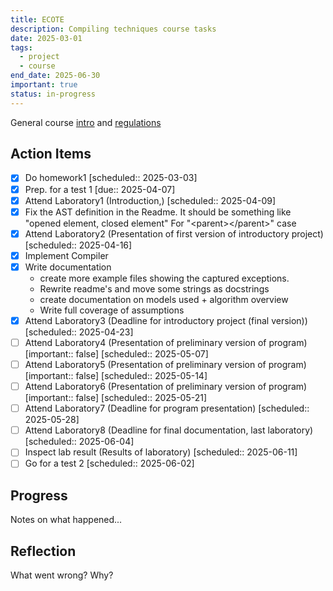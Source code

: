 ```yaml
---
title: ECOTE
description: Compiling techniques course tasks
date: 2025-03-01
tags:
  - project
  - course
end_date: 2025-06-30
important: true
status: in-progress
---
```


General course [intro](https://studia.elka.pw.edu.pl/f-raw/25L/103A-CSCSN-ISA-ECOTE/priv//ECOTE.pdf) and [regulations](https://studia.elka.pw.edu.pl/f-raw/25L/103A-CSCSN-ISA-ECOTE/priv//ECOTE-regL2025.pdf)

## Action Items

- [x] Do homework1  [scheduled:: 2025-03-03]
- [x] Prep. for a test 1  [due:: 2025-04-07]
- [x] Attend Laboratory1 (Introduction,)  [scheduled:: 2025-04-09]
- [x] Fix the AST definition in the Readme. It should be something like "opened element, closed element" For "\<parent>\</parent>" case
- [x] Attend Laboratory2 (Presentation of first version of introductory project)  [scheduled:: 2025-04-16]
- [x] Implement Compiler
- [x] Write documentation
    - create more example files showing the captured exceptions. 
    - Rewrite readme's and move some strings as docstrings
    - create documentation on models used + algorithm overview
    - Write full coverage of assumptions
- [x] Attend Laboratory3 (Deadline for introductory project (final version))  [scheduled:: 2025-04-23]
- [ ] Attend Laboratory4 (Presentation of preliminary version of program) [important:: false] [scheduled:: 2025-05-07]
- [ ] Attend Laboratory5 (Presentation of preliminary version of program) [important:: false] [scheduled:: 2025-05-14]
- [ ] Attend Laboratory6 (Presentation of preliminary version of program) [important:: false] [scheduled:: 2025-05-21]
- [ ] Attend Laboratory7 (Deadline for program presentation)  [scheduled:: 2025-05-28]
- [ ] Attend Laboratory8 (Deadline for final documentation, last laboratory)  [scheduled:: 2025-06-04]
- [ ] Inspect lab result  (Results of laboratory)  [scheduled:: 2025-06-11]
- [ ] Go for a test 2  [scheduled:: 2025-06-02]

## Progress

Notes on what happened...

## Reflection

What went wrong? Why?
